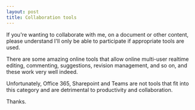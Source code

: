 ```yaml
---
layout: post
title: Collaboration tools
---
```


If you're wanting to collaborate with me, on a document or other content, please understand I'll only be able to participate if appropriate tools are used. 

There are some amazing online tools that allow online multi-user realtime editing, commenting, suggestions, revision management, and so on, and these work very well indeed.

Unfortunately, Office 365, Sharepoint and Teams are not tools that fit into this category and are detrimental to productivity and collaboration. 

Thanks.


